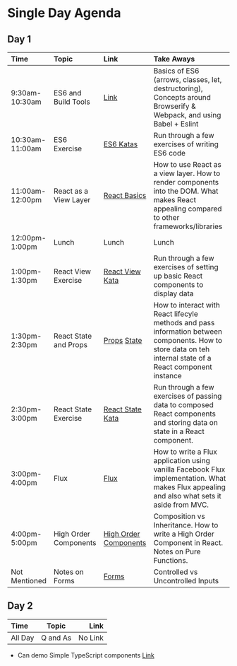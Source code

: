 Single Day Agenda
====================

Day 1
---------------------

| Time  | Topic  | Link | Take Aways |
| :------------ | :---------------| :-----| :--------------- |
| 9:30am-10:30am | ES6 and Build Tools | [Link][Day0] | Basics of ES6 (arrows, classes, let, destructoring), Concepts around Browserify & Webpack, and using Babel + Eslint |
| 10:30am-11:00am | ES6 Exercise | [ES6 Katas][ES6 Katas] | Run through a few exercises of writing ES6 code |
| 11:00am-12:00pm | React as a View Layer | [React Basics][Day1] | How to use React as a view layer. How to render components into the DOM. What makes React appealing compared to other frameworks/libraries |
| 12:00pm-1:00pm | Lunch | Lunch | Lunch |
| 1:00pm-1:30pm | React View Exercise | [React View Kata][React View Kata] | Run through a few exercises of setting up basic React components to display data |
| 1:30pm-2:30pm | React State and Props | [Props][Day2] [State][Day3] | How to interact with React lifecyle methods and pass information between components. How to store data on teh internal state of a React component instance |
| 2:30pm-3:00pm | React State Exercise | [React State Kata][React State Kata] | Run through a few exercises of passing data to composed React components and storing data on state in a React component. |
| 3:00pm-4:00pm | Flux | [Flux][Day5] | How to write a Flux application using vanilla Facebook Flux implementation. What makes Flux appealing and also what sets it aside from MVC. |
| 4:00pm-5:00pm | High Order Components | [High Order Components ][Day6] | Composition vs Inheritance. How to write a High Order Component in React. Notes on Pure Functions. |
| Not Mentioned | Notes on Forms | [Forms][Day4] | Controlled vs Uncontrolled Inputs |

Day 2
---------------------
| Time  | Topic  | Link |
| :------------ |:---------------:| -----:|
| All Day | Q and As | No Link |

* Can demo Simple TypeScript components [Link][TypeScript]

[ES6 Katas]: http://codepen.io/westeezy/pen/EVvJQJ?editors=001
[React View Kata]: http://codepen.io/westeezy/pen/RWLoPp?editors=001
[React State Kata]: http://codepen.io/westeezy/pen/Qjqddw

[Day0]: https://github.com/westeezy/ReactJS-Bootcamp/blob/master/walkthroughs/day0/
[Day1]: https://github.com/westeezy/ReactJS-Bootcamp/blob/master/walkthroughs/day1/
[Day2]: https://github.com/westeezy/ReactJS-Bootcamp/blob/master/walkthroughs/day2/
[Day3]: https://github.com/westeezy/ReactJS-Bootcamp/blob/master/walkthroughs/day3/
[Day4]: https://github.com/westeezy/ReactJS-Bootcamp/blob/master/walkthroughs/day4/
[Day5]: https://github.com/westeezy/ReactJS-Bootcamp/blob/master/walkthroughs/day5/
[Day6]: https://github.com/westeezy/ReactJS-Bootcamp/blob/master/walkthroughs/day6/
[TypeScript]: https://github.com/westeezy/ReactJS-Bootcamp/tree/typescript
